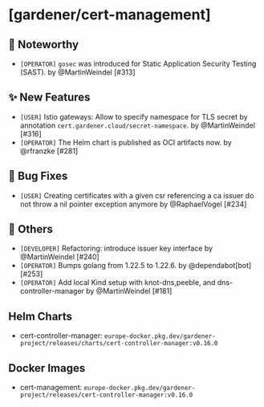 # [gardener/cert-management]

## 📰 Noteworthy

- `[OPERATOR]` `gosec` was introduced for Static Application Security Testing (SAST). by @MartinWeindel [#313]
## ✨ New Features

- `[USER]` Istio gateways: Allow to specify namespace for TLS secret by annotation `cert.gardener.cloud/secret-namespace`. by @MartinWeindel [#316]
- `[OPERATOR]` The Helm chart is published as OCI artifacts now. by @rfranzke [#281]
## 🐛 Bug Fixes

- `[USER]` Creating certificates with a given csr referencing a ca issuer do not throw a nil pointer exception anymore  by @RaphaelVogel [#234]
## 🏃 Others

- `[DEVELOPER]` Refactoring: introduce issuer key interface by @MartinWeindel [#240]
- `[OPERATOR]` Bumps golang from 1.22.5 to 1.22.6. by @dependabot[bot] [#253]
- `[OPERATOR]` Add local Kind setup with knot-dns,peeble, and dns-controller-manager by @MartinWeindel [#181]

## Helm Charts
- cert-controller-manager: `europe-docker.pkg.dev/gardener-project/releases/charts/cert-controller-manager:v0.16.0`
## Docker Images
- cert-management: `europe-docker.pkg.dev/gardener-project/releases/cert-controller-manager:v0.16.0`
